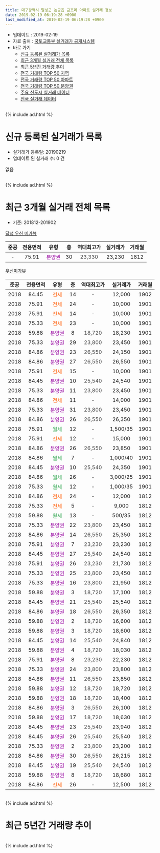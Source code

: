 ```yaml
---
title: 대구광역시 달성군 논공읍 금포리 아파트 실거래 정보
date: 2019-02-19 06:19:28 +0900
last_modified_at: 2019-02-19 06:19:28 +0900
---
```


* 업데이트 : 2019-02-19
* 자료 출처 : [국토교통부 실거래가 공개시스템](http://rt.molit.go.kr)
* 바로 가기
    * [신규 등록된 실거래가 목록](#신규-등록된-실거래가-목록)
    * [최근 3개월 실거래 전체 목록](#최근-3개월-실거래-전체-목록)
    * [최근 5년간 거래량 추이](#최근-5년간-거래량-추이)
    * [전국 거래량 TOP 50 지역](https://inasie.github.io/apt-trade-info/최근-3개월-전국에서-가장-거래가-많이-발생한-지역)
    * [전국 거래량 TOP 50 아파트](https://inasie.github.io/apt-trade-info/최근-3개월-전국에서-가장-거래가-많이-발생한-아파트)
    * [전국 거래량 TOP 50 분양권](https://inasie.github.io/apt-trade-info/최근-3개월-전국에서-가장-거래가-많이-발생한-분양권)
    * [주요 신도시 실거래 데이터](https://inasie.github.io/apt-trade-info/주요-신도시)
    * [전국 실거래 데이터](https://inasie.github.io/apt-trade-info/전국)
<br>
{% include ad.html %}
<br>

# 신규 등록된 실거래가 목록
* 실거래가 등록일: 20190219
* 업데이트 된 실거래 수: 0 건

없음

<br>
{% include ad.html %}
<br>

# 최근 3개월 실거래 전체 목록
* 기준: 201812-201902


[달성 우신 미가뷰](https://search.naver.com/search.naver?query=%EB%8C%80%EA%B5%AC%EA%B4%91%EC%97%AD%EC%8B%9C+%EB%8B%AC%EC%84%B1%EA%B5%B0+%EB%85%BC%EA%B3%B5%EC%9D%8D+%EA%B8%88%ED%8F%AC%EB%A6%AC+%EB%8B%AC%EC%84%B1+%EC%9A%B0%EC%8B%A0+%EB%AF%B8%EA%B0%80%EB%B7%B0)

|준공|전용면적|유형|층|역대최고가|실거래가|거래월|
|:---:|:---:|:---:|:---:|:---:|:---:|:---:|
|-|75.91|<span style="color:#9C11A5">분양권</span>|30|<span style="color:#444444">23,330</span>|23,230|1812|

[우신미가뷰](https://search.naver.com/search.naver?query=%EB%8C%80%EA%B5%AC%EA%B4%91%EC%97%AD%EC%8B%9C+%EB%8B%AC%EC%84%B1%EA%B5%B0+%EB%85%BC%EA%B3%B5%EC%9D%8D+%EA%B8%88%ED%8F%AC%EB%A6%AC+%EC%9A%B0%EC%8B%A0%EB%AF%B8%EA%B0%80%EB%B7%B0)

|준공|전용면적|유형|층|역대최고가|실거래가|거래월|
|:---:|:---:|:---:|:---:|:---:|:---:|:---:|
|2018|84.45|<span style="color:#ff5a00">전세</span>|14|<span style="color:#444444">-</span>|12,000|1902|
|2018|75.91|<span style="color:#ff5a00">전세</span>|24|<span style="color:#444444">-</span>|10,000|1901|
|2018|75.91|<span style="color:#ff5a00">전세</span>|14|<span style="color:#444444">-</span>|10,000|1901|
|2018|75.33|<span style="color:#ff5a00">전세</span>|23|<span style="color:#444444">-</span>|10,000|1901|
|2018|59.88|<span style="color:#9C11A5">분양권</span>|8|<span style="color:#444444">18,720</span>|18,230|1901|
|2018|75.33|<span style="color:#9C11A5">분양권</span>|29|<span style="color:#444444">23,800</span>|23,450|1901|
|2018|84.86|<span style="color:#9C11A5">분양권</span>|23|<span style="color:#444444">26,550</span>|24,150|1901|
|2018|84.86|<span style="color:#9C11A5">분양권</span>|27|<span style="color:#444444">26,550</span>|26,550|1901|
|2018|75.91|<span style="color:#ff5a00">전세</span>|15|<span style="color:#444444">-</span>|10,000|1901|
|2018|84.45|<span style="color:#9C11A5">분양권</span>|10|<span style="color:#444444">25,540</span>|24,540|1901|
|2018|75.33|<span style="color:#9C11A5">분양권</span>|11|<span style="color:#444444">23,800</span>|23,450|1901|
|2018|84.86|<span style="color:#ff5a00">전세</span>|11|<span style="color:#444444">-</span>|14,000|1901|
|2018|75.33|<span style="color:#9C11A5">분양권</span>|31|<span style="color:#444444">23,800</span>|23,450|1901|
|2018|84.86|<span style="color:#9C11A5">분양권</span>|26|<span style="color:#444444">26,550</span>|26,350|1901|
|2018|75.91|<span style="color:#34a853">월세</span>|12|<span style="color:#444444">-</span>|1,500/35|1901|
|2018|75.91|<span style="color:#ff5a00">전세</span>|12|<span style="color:#444444">-</span>|15,000|1901|
|2018|84.86|<span style="color:#9C11A5">분양권</span>|26|<span style="color:#444444">26,550</span>|23,850|1901|
|2018|84.86|<span style="color:#34a853">월세</span>|7|<span style="color:#444444">-</span>|1,000/40|1901|
|2018|84.45|<span style="color:#9C11A5">분양권</span>|10|<span style="color:#444444">25,540</span>|24,350|1901|
|2018|84.86|<span style="color:#34a853">월세</span>|26|<span style="color:#444444">-</span>|3,000/25|1901|
|2018|75.33|<span style="color:#34a853">월세</span>|12|<span style="color:#444444">-</span>|1,000/35|1901|
|2018|84.86|<span style="color:#ff5a00">전세</span>|24|<span style="color:#444444">-</span>|12,000|1812|
|2018|75.33|<span style="color:#ff5a00">전세</span>|5|<span style="color:#444444">-</span>|9,000|1812|
|2018|59.88|<span style="color:#34a853">월세</span>|13|<span style="color:#444444">-</span>|500/35|1812|
|2018|75.33|<span style="color:#9C11A5">분양권</span>|22|<span style="color:#444444">23,800</span>|23,450|1812|
|2018|84.86|<span style="color:#9C11A5">분양권</span>|14|<span style="color:#444444">26,550</span>|25,350|1812|
|2018|75.91|<span style="color:#9C11A5">분양권</span>|7|<span style="color:#444444">23,230</span>|23,230|1812|
|2018|84.45|<span style="color:#9C11A5">분양권</span>|27|<span style="color:#444444">25,540</span>|24,540|1812|
|2018|75.91|<span style="color:#9C11A5">분양권</span>|26|<span style="color:#444444">23,230</span>|21,730|1812|
|2018|75.33|<span style="color:#9C11A5">분양권</span>|25|<span style="color:#444444">23,800</span>|23,450|1812|
|2018|75.33|<span style="color:#9C11A5">분양권</span>|16|<span style="color:#444444">23,800</span>|21,950|1812|
|2018|59.88|<span style="color:#9C11A5">분양권</span>|3|<span style="color:#444444">18,720</span>|17,100|1812|
|2018|84.45|<span style="color:#9C11A5">분양권</span>|21|<span style="color:#444444">25,540</span>|25,540|1812|
|2018|84.86|<span style="color:#9C11A5">분양권</span>|18|<span style="color:#444444">26,550</span>|26,350|1812|
|2018|59.88|<span style="color:#9C11A5">분양권</span>|2|<span style="color:#444444">18,720</span>|16,600|1812|
|2018|59.88|<span style="color:#9C11A5">분양권</span>|3|<span style="color:#444444">18,720</span>|18,600|1812|
|2018|84.45|<span style="color:#9C11A5">분양권</span>|14|<span style="color:#444444">25,540</span>|24,840|1812|
|2018|59.88|<span style="color:#9C11A5">분양권</span>|4|<span style="color:#444444">18,720</span>|18,030|1812|
|2018|75.91|<span style="color:#9C11A5">분양권</span>|8|<span style="color:#444444">23,230</span>|22,230|1812|
|2018|75.33|<span style="color:#9C11A5">분양권</span>|24|<span style="color:#444444">23,800</span>|23,800|1812|
|2018|84.86|<span style="color:#9C11A5">분양권</span>|11|<span style="color:#444444">26,550</span>|23,850|1812|
|2018|59.88|<span style="color:#9C11A5">분양권</span>|12|<span style="color:#444444">18,720</span>|18,720|1812|
|2018|59.88|<span style="color:#9C11A5">분양권</span>|18|<span style="color:#444444">18,720</span>|18,400|1812|
|2018|84.86|<span style="color:#9C11A5">분양권</span>|3|<span style="color:#444444">26,550</span>|26,100|1812|
|2018|59.88|<span style="color:#9C11A5">분양권</span>|17|<span style="color:#444444">18,720</span>|18,630|1812|
|2018|84.45|<span style="color:#9C11A5">분양권</span>|23|<span style="color:#444444">25,540</span>|23,940|1812|
|2018|84.45|<span style="color:#9C11A5">분양권</span>|26|<span style="color:#444444">25,540</span>|25,540|1812|
|2018|75.33|<span style="color:#9C11A5">분양권</span>|2|<span style="color:#444444">23,800</span>|23,200|1812|
|2018|84.86|<span style="color:#9C11A5">분양권</span>|30|<span style="color:#444444">26,550</span>|26,215|1812|
|2018|84.45|<span style="color:#9C11A5">분양권</span>|19|<span style="color:#444444">25,540</span>|24,540|1812|
|2018|59.88|<span style="color:#9C11A5">분양권</span>|8|<span style="color:#444444">18,720</span>|18,680|1812|
|2018|84.86|<span style="color:#ff5a00">전세</span>|26|<span style="color:#444444">-</span>|12,500|1812|


<br>
{% include ad.html %}
<br>

# 최근 5년간 거래량 추이


<div style="width:100%;">
    <canvas id="deal_progress" height="200"></canvas>
</div>

<script>
new Chart(document.getElementById("deal_progress"), {
    type: 'line',
    data: {
        labels: ['201402','201403','201404','201405','201406','201407','201408','201409','201410','201411','201412','201501','201502','201503','201504','201505','201506','201507','201508','201509','201510','201511','201512','201601','201602','201603','201604','201605','201606','201607','201608','201609','201610','201611','201612','201701','201702','201703','201704','201705','201706','201707','201708','201709','201710','201711','201712','201801','201802','201803','201804','201805','201806','201807','201808','201809','201810','201811','201812','201901','201902'],
        datasets: [{
            label: '매매',
            pointRadius: 1,
            data: [0, 0, 0, 0, 0, 0, 0, 0, 0, 0, 0, 0, 0, 0, 0, 0, 0, 0, 0, 0, 0, 0, 0, 0, 0, 0, 0, 0, 0, 0, 0, 0, 0, 0, 0, 0, 0, 0, 0, 0, 0, 0, 0, 0, 0, 0, 0, 16, 18, 16, 6, 5, 6, 7, 12, 14, 8, 12, 28, 10, 0],
            borderColor: "rgba(255, 201, 14, 1)",
            backgroundColor: "rgba(255, 201, 14, 0.5)",
            fill: false,
            lineTension: 0
        },{
            label: '전월세',
            pointRadius: 1,
            data: [0, 0, 0, 0, 0, 0, 0, 0, 0, 0, 0, 0, 0, 0, 0, 0, 0, 0, 0, 0, 0, 0, 0, 0, 0, 0, 0, 0, 0, 0, 0, 0, 0, 0, 0, 0, 0, 0, 0, 0, 0, 0, 0, 0, 0, 0, 0, 0, 0, 0, 0, 0, 0, 0, 0, 0, 3, 2, 4, 10, 1],
            borderColor: "rgba(0, 141, 185, 1)",
            backgroundColor: "rgba(0, 141, 185, 0.5)",
            fill: false,
            lineTension: 0
        }
        ]
    },
    options: {
        responsive: true,
        title: {
            display: false
        },
        tooltips: {
            mode: 'index',
            intersect: false
        },
        hover: {
            mode: 'nearest',
            intersect: true
        },
        scales: {
            xAxes: [{
                display: true,
                scaleLabel: {
                    display: true,
                    labelString: '년/월'
                }
            }],
            yAxes: [{
                display: true,
                ticks: {
                    suggestedMin: 0,
                },
                scaleLabel: {
                    display: true,
                    labelString: '실거래 수'
                }
            }]
        }
    }
});

</script>


<br>
{% include ad.html %}
<br>

